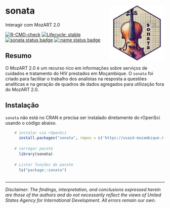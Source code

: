# sonata <a href="https://usaid-mozambique.github.io/sonata/"><a href="https://usaid-mozambique.github.io/sonata/"><img src="man/figures/logo.png" align="right" height="175" alt="sonata website" /></a>

Interagir com MozART 2.0

<!-- badges: start -->
[![R-CMD-check](https://github.com/usaid-mozambique/sonata/actions/workflows/R-CMD-check.yaml/badge.svg)](https://github.com/usaid-mozambique/sonata/actions/workflows/R-CMD-check.yaml)
[![Lifecycle: stable](https://img.shields.io/badge/lifecycle-stable-brightgreen.svg)](https://lifecycle.r-lib.org/articles/stages.html#stable)
[![sonata status badge](https://usaid-mozambique.r-universe.dev/badges/sonata)](https://usaid-mozambique.r-universe.dev/sonata)
[![:name status badge](https://usaid-mozambique.r-universe.dev/badges/:name)](https://usaid-mozambique.r-universe.dev/)
<!-- badges: end -->

## Resumo

O MozART 2.0 é um recurso rico em informações sobre serviços de cuidados e tratamento do HIV prestados em Moçambique. O `sonata` foi criado para facilitar o trabalho dos analistas na resposta a questões analíticas e na geração de quadros de dados agregados para utilização fora do MozART 2.0.  

## Instalação

`sonata` não está no CRAN e precisa ser instalado diretamente do rOpenSci usando o código abaixo.

``` r
    # instalar via rOpenSci
      install.packages("sonata", repos = c('https://usaid-mozambique.r-universe.dev', 'https://cloud.r-project.org'))
    
    # carregar pacote
      library(sonata)
      
    # Listar funções do pacote
      ls("package::sonata")
    
```

---

*Disclaimer: The findings, interpretation, and conclusions expressed herein are those of the authors and do not necessarily reflect the views of United States Agency for International Development. All errors remain our own.*
